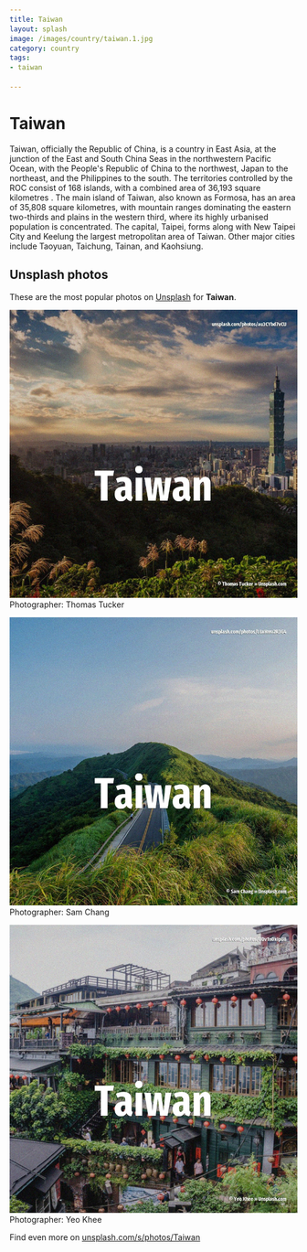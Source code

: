 ```yaml
---
title: Taiwan
layout: splash
image: /images/country/taiwan.1.jpg
category: country
tags:
- taiwan

---
```

# Taiwan

Taiwan, officially the Republic of China, is a country in East Asia, at the junction of the East  and South China Seas in the northwestern Pacific Ocean, with the People's Republic of China  to the  northwest, Japan to the northeast, and the Philippines to the south. The territories controlled by the ROC consist of 168 islands, with a combined area of 36,193 square  kilometres . The main island of Taiwan, also known as Formosa, has an area of 35,808 square kilometres, with  mountain ranges dominating the eastern two-thirds and plains in the western third, where its highly  urbanised population is concentrated. The capital, Taipei, forms along with New Taipei City and Keelung the largest metropolitan area of  Taiwan. Other major cities include Taoyuan, Taichung, Tainan, and Kaohsiung. 

 
## Unsplash photos
These are the most popular photos on [Unsplash](https://unsplash.com) for **Taiwan**.
 
![Taiwan](/images/country/taiwan.1.jpg)
Photographer:  Thomas Tucker
 
![Taiwan](/images/country/taiwan.2.jpg)
Photographer:  Sam Chang
 
![Taiwan](/images/country/taiwan.3.jpg)
Photographer:  Yeo Khee
 
Find even more on [unsplash.com/s/photos/Taiwan](https://unsplash.com/s/photos/Taiwan)
 
